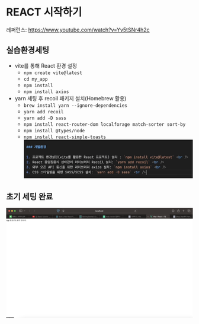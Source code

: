 # REACT 시작하기
레퍼런스: https://www.youtube.com/watch?v=Yv5tSNr4h2c

## 실습환경세팅
- vite를 통해 React 환경 설정
  - `npm create vite@latest`
  - `cd my_app`
  - `npm install`
  - `npm install axios`
- yarn 세팅 후 recoil 패키지 설치(Homebrew 활용)
  - `brew install yarn --ignore-dependencies`
  - `yarn add recoil`
  - `yarn add -D sass`
  - `npm install react-router-dom localforage match-sorter sort-by`
  - `npm install @types/node`
  - `npm install react-simple-toasts`
![환경세팅](image.png)
## 초기 세팅 완료
![짜잔!](image-1.png)